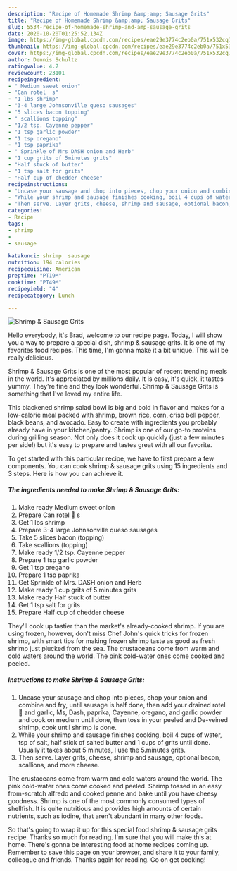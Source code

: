```yaml
---
description: "Recipe of Homemade Shrimp &amp;amp; Sausage Grits"
title: "Recipe of Homemade Shrimp &amp;amp; Sausage Grits"
slug: 5534-recipe-of-homemade-shrimp-and-amp-sausage-grits
date: 2020-10-20T01:25:52.134Z
image: https://img-global.cpcdn.com/recipes/eae29e3774c2eb0a/751x532cq70/shrimp-sausage-grits-recipe-main-photo.jpg
thumbnail: https://img-global.cpcdn.com/recipes/eae29e3774c2eb0a/751x532cq70/shrimp-sausage-grits-recipe-main-photo.jpg
cover: https://img-global.cpcdn.com/recipes/eae29e3774c2eb0a/751x532cq70/shrimp-sausage-grits-recipe-main-photo.jpg
author: Dennis Schultz
ratingvalue: 4.7
reviewcount: 23101
recipeingredient:
- " Medium sweet onion"
- "Can rotel  s"
- "1 lbs shrimp"
- "3-4 large Johnsonville queso sausages"
- "5 slices bacon topping"
- " scallions topping"
- "1/2 tsp. Cayenne pepper"
- "1 tsp garlic powder"
- "1 tsp oregano"
- "1 tsp paprika"
- " Sprinkle of Mrs DASH onion and Herb"
- "1 cup grits of 5minutes grits"
- "Half stuck of butter"
- "1 tsp salt for grits"
- "Half cup of chedder cheese"
recipeinstructions:
- "Uncase your sausage and chop into pieces, chop your onion and combine and fry, until sausage is half done, then add your drained rotel 🍅 and garlic, Ms, Dash, paprika, Cayenne, oregano, and garlic powder and cook on medium until done, then toss in your peeled and De-veined shrimp, cook until shrimp is done."
- "While your shrimp and sausage finishes cooking, boil 4 cups of water, tsp of salt, half stick of salted butter and 1 cups of grits until done. Usually it takes about 5 minutes, I use the 5.minutes grits."
- "Then serve. Layer grits, cheese, shrimp and sausage, optional bacon, scallions, and more cheese."
categories:
- Recipe
tags:
- shrimp
- 
- sausage

katakunci: shrimp  sausage 
nutrition: 194 calories
recipecuisine: American
preptime: "PT19M"
cooktime: "PT49M"
recipeyield: "4"
recipecategory: Lunch

---
```



![Shrimp &amp; Sausage Grits](https://img-global.cpcdn.com/recipes/eae29e3774c2eb0a/751x532cq70/shrimp-sausage-grits-recipe-main-photo.jpg)

Hello everybody, it's Brad, welcome to our recipe page. Today, I will show you a way to prepare a special dish, shrimp &amp; sausage grits. It is one of my favorites food recipes. This time, I'm gonna make it a bit unique. This will be really delicious.

Shrimp &amp; Sausage Grits is one of the most popular of recent trending meals in the world. It's appreciated by millions daily. It is easy, it's quick, it tastes yummy. They're fine and they look wonderful. Shrimp &amp; Sausage Grits is something that I've loved my entire life.

This blackened shrimp salad bowl is big and bold in flavor and makes for a low-calorie meal packed with shrimp, brown rice, corn, crisp bell pepper, black beans, and avocado. Easy to create with ingredients you probably already have in your kitchen/pantry. Shrimp is one of our go-to proteins during grilling season. Not only does it cook up quickly (just a few minutes per side!) but it&#39;s easy to prepare and tastes great with all our favorite.


To get started with this particular recipe, we have to first prepare a few components. You can cook shrimp &amp; sausage grits using 15 ingredients and 3 steps. Here is how you can achieve it.

<!--inarticleads1-->

##### The ingredients needed to make Shrimp &amp; Sausage Grits:

1. Make ready  Medium sweet onion
1. Prepare Can rotel 🍅 s
1. Get 1 lbs shrimp
1. Prepare 3-4 large Johnsonville queso sausages
1. Take 5 slices bacon (topping)
1. Take  scallions (topping)
1. Make ready 1/2 tsp. Cayenne pepper
1. Prepare 1 tsp garlic powder
1. Get 1 tsp oregano
1. Prepare 1 tsp paprika
1. Get  Sprinkle of Mrs. DASH onion and Herb
1. Make ready 1 cup grits of 5.minutes grits
1. Make ready Half stuck of butter
1. Get 1 tsp salt for grits
1. Prepare Half cup of chedder cheese


They&#39;ll cook up tastier than the market&#39;s already-cooked shrimp. If you are using frozen, however, don&#39;t miss Chef John&#39;s quick tricks for frozen shrimp, with smart tips for making frozen shrimp taste as good as fresh shrimp just plucked from the sea. The crustaceans come from warm and cold waters around the world. The pink cold-water ones come cooked and peeled. 

<!--inarticleads2-->

##### Instructions to make Shrimp &amp; Sausage Grits:

1. Uncase your sausage and chop into pieces, chop your onion and combine and fry, until sausage is half done, then add your drained rotel 🍅 and garlic, Ms, Dash, paprika, Cayenne, oregano, and garlic powder and cook on medium until done, then toss in your peeled and De-veined shrimp, cook until shrimp is done.
1. While your shrimp and sausage finishes cooking, boil 4 cups of water, tsp of salt, half stick of salted butter and 1 cups of grits until done. Usually it takes about 5 minutes, I use the 5.minutes grits.
1. Then serve. Layer grits, cheese, shrimp and sausage, optional bacon, scallions, and more cheese.


The crustaceans come from warm and cold waters around the world. The pink cold-water ones come cooked and peeled. Shrimp tossed in an easy from-scratch alfredo and cooked penne and bake until you have cheesy goodness. Shrimp is one of the most commonly consumed types of shellfish. It is quite nutritious and provides high amounts of certain nutrients, such as iodine, that aren&#39;t abundant in many other foods. 

So that's going to wrap it up for this special food shrimp &amp; sausage grits recipe. Thanks so much for reading. I'm sure that you will make this at home. There's gonna be interesting food at home recipes coming up. Remember to save this page on your browser, and share it to your family, colleague and friends. Thanks again for reading. Go on get cooking!
